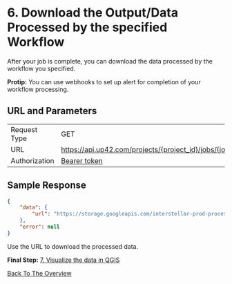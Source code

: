 
# 6. Download the Output/Data Processed by the specified Workflow  

After your job is complete, you can download the data processed by the workflow you specified. 

**Protip:** You can use webhooks to set up alert for completion of your workflow processing. 

## URL and Parameters

|   |   |
|---|---|
 Request  Type | GET | 
 URL | https://api.up42.com/projects/{project_id}/jobs/{job_id}/tasks/{task_id}/downloads/results| | 
 Authorization | [Bearer token](https://geospatialapis.stoplight.io/docs/processing-satellite-imagery-using-up42-apis/scgg70a0ykpet-2-generate-a-bearer-token-and-copy-its-value) | 




## Sample Response
```json
{
    "data": {
        "url": "https://storage.googleapis.com/interstellar-prod-processing-artifacts/01db9695-6991-48e7-b45f-be0217354198/01db9695-6991-48e7-b45f-be0217354198-3270721306/output.tgz?GoogleAccessId=prod-application-cluster@interstellar-prod-env.iam.gserviceaccount.com&Expires=1654277798&Signature=iMTEH%2FSgD9uKVQusPlK3PELFljTnNIZBfRci2m0FHoN0HHV125zPR%2Bn16%2FAyxIldRHfU%2B51vQx8KspR88yr5ESZEqf725coEBFJTSOwjI6%2Bbb2v%2BhLXvXVwhdU7KKTWiPNs38x%2FiSXJGXBOj%2Baiufq6GyoqLZq4gfTPVWqmrCiQsaP61EIwudr7LSDhAnxWAUeo%2FZCgzMlnZR%2FJMMqyI%2FKEgNTXgUgV3i0x%2Fjg48Vy%2FoshM%2B02%2F77GBXZhOHBYrsE8rK72k8FC543Z6NV7n4Sf0oZvu2LwX7IHb6qLl7VJVvccCoNqLm0h3pCp32wt0qo9FEgOS1ohO73aGbL9Ytag%3D%3D"
    },
    "error": null
}

```

Use the URL to download the processed data. 

**Final Step:** [7. Visualize the data in QGIS](Download-QGIS-and-Visualize-the-Downloaded-Data.md) 

[Back To The Overview](https://github.com/TheContentGym/GeospatialAPIs-UP42/blob/main/Overview.md)
